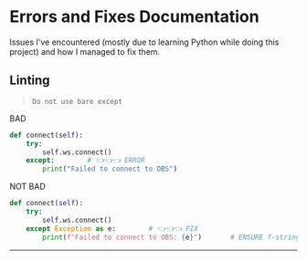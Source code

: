 # Errors and Fixes Documentation

Issues I've encountered (mostly due to learning Python while doing this project) and how I managed to fix them.

## Linting

> `Do not use bare except`

BAD

```python
def connect(self):
    try:
        self.ws.connect()
    except:        # 👈👈👈 ERROR
        print("Failed to connect to OBS")
```

NOT BAD

```python
def connect(self):
    try:
        self.ws.connect()
    except Exception as e:        # 👈👈👈 FIX
        print(f"Failed to connect to OBS: {e}")       # ENSURE f-string
```

---

